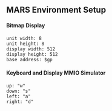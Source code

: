 ## MARS Environment Setup

#### Bitmap Display

	unit width: 8
	unit height: 8
	display width: 512 
	display height: 512
	base address: $gp

#### Keyboard and Display MMIO Simulator

	up: "w"
	down: "s"
	left: "a"
	right: "d"